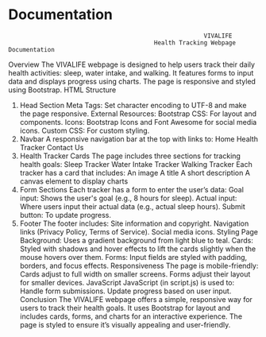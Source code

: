 # Documentation

                                                           VIVALIFE
                                             Health Tracking Webpage Documentation

Overview
The VIVALIFE webpage is designed to help users track their daily health activities: sleep, water intake, and walking. It features forms to input data and displays progress using charts. The page is responsive and styled using Bootstrap.
HTML Structure
1. Head Section
Meta Tags: Set character encoding to UTF-8 and make the page responsive.
External Resources:
Bootstrap CSS: For layout and components.
Icons: Bootstrap Icons and Font Awesome for social media icons.
Custom CSS: For custom styling.
2. Navbar
A responsive navigation bar at the top with links to:
Home
Health Tracker
Contact Us
3. Health Tracker Cards
The page includes three sections for tracking health goals:
Sleep Tracker
Water Intake Tracker
Walking Tracker
Each tracker has a card that includes:
An image
A title
A short description
A canvas element to display charts
4. Form Sections
Each tracker has a form to enter the user’s data:
Goal input: Shows the user's goal (e.g., 8 hours for sleep).
Actual input: Where users input their actual data (e.g., actual sleep hours).
Submit button: To update progress.
5. Footer
The footer includes:
Site information and copyright.
Navigation links (Privacy Policy, Terms of Service).
Social media icons.
Styling
Page Background: Uses a gradient background from light blue to teal.
Cards: Styled with shadows and hover effects to lift the cards slightly when the mouse hovers over them.
Forms: Input fields are styled with padding, borders, and focus effects.
Responsiveness
The page is mobile-friendly:
Cards adjust to full width on smaller screens.
Forms adjust their layout for smaller devices.
JavaScript
JavaScript (in script.js) is used to:
Handle form submissions.
Update progress based on user input.
Conclusion
The VIVALIFE webpage offers a simple, responsive way for users to track their health goals. It uses Bootstrap for layout and includes cards, forms, and charts for an interactive experience. The page is styled to ensure it’s visually appealing and user-friendly.






